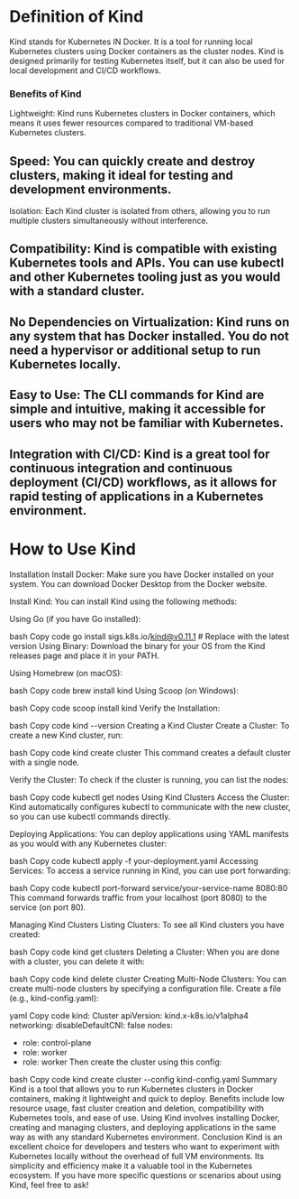 # Definition of Kind

Kind stands for Kubernetes IN Docker. It is a tool for running local Kubernetes clusters using Docker containers as the cluster nodes. Kind is designed primarily for testing Kubernetes itself, but it can also be used for local development and CI/CD workflows.

### Benefits of Kind
Lightweight: Kind runs Kubernetes clusters in Docker containers, which means it uses fewer resources compared to traditional VM-based Kubernetes clusters.

## Speed: You can quickly create and destroy clusters, making it ideal for testing and development environments.

Isolation: Each Kind cluster is isolated from others, allowing you to run multiple clusters simultaneously without interference.

## Compatibility: Kind is compatible with existing Kubernetes tools and APIs. You can use kubectl and other Kubernetes tooling just as you would with a standard cluster.

## No Dependencies on Virtualization: Kind runs on any system that has Docker installed. You do not need a hypervisor or additional setup to run Kubernetes locally.

## Easy to Use: The CLI commands for Kind are simple and intuitive, making it accessible for users who may not be familiar with Kubernetes.

## Integration with CI/CD: Kind is a great tool for continuous integration and continuous deployment (CI/CD) workflows, as it allows for rapid testing of applications in a Kubernetes environment.

# How to Use Kind
Installation
Install Docker: Make sure you have Docker installed on your system. You can download Docker Desktop from the Docker website.

Install Kind: You can install Kind using the following methods:

Using Go (if you have Go installed):

bash
Copy code
go install sigs.k8s.io/kind@v0.11.1  # Replace with the latest version
Using Binary: Download the binary for your OS from the Kind releases page and place it in your PATH.

Using Homebrew (on macOS):

bash
Copy code
brew install kind
Using Scoop (on Windows):

bash
Copy code
scoop install kind
Verify the Installation:

bash
Copy code
kind --version
Creating a Kind Cluster
Create a Cluster: To create a new Kind cluster, run:

bash
Copy code
kind create cluster
This command creates a default cluster with a single node.

Verify the Cluster: To check if the cluster is running, you can list the nodes:

bash
Copy code
kubectl get nodes
Using Kind Clusters
Access the Cluster: Kind automatically configures kubectl to communicate with the new cluster, so you can use kubectl commands directly.

Deploying Applications: You can deploy applications using YAML manifests as you would with any Kubernetes cluster:

bash
Copy code
kubectl apply -f your-deployment.yaml
Accessing Services: To access a service running in Kind, you can use port forwarding:

bash
Copy code
kubectl port-forward service/your-service-name 8080:80
This command forwards traffic from your localhost (port 8080) to the service (on port 80).

Managing Kind Clusters
Listing Clusters: To see all Kind clusters you have created:

bash
Copy code
kind get clusters
Deleting a Cluster: When you are done with a cluster, you can delete it with:

bash
Copy code
kind delete cluster
Creating Multi-Node Clusters: You can create multi-node clusters by specifying a configuration file. Create a file (e.g., kind-config.yaml):

yaml
Copy code
kind: Cluster
apiVersion: kind.x-k8s.io/v1alpha4
networking:
  disableDefaultCNI: false
nodes:
  - role: control-plane
  - role: worker
  - role: worker
Then create the cluster using this config:

bash
Copy code
kind create cluster --config kind-config.yaml
Summary
Kind is a tool that allows you to run Kubernetes clusters in Docker containers, making it lightweight and quick to deploy.
Benefits include low resource usage, fast cluster creation and deletion, compatibility with Kubernetes tools, and ease of use.
Using Kind involves installing Docker, creating and managing clusters, and deploying applications in the same way as with any standard Kubernetes environment.
Conclusion
Kind is an excellent choice for developers and testers who want to experiment with Kubernetes locally without the overhead of full VM environments. Its simplicity and efficiency make it a valuable tool in the Kubernetes ecosystem. If you have more specific questions or scenarios about using Kind, feel free to ask!










